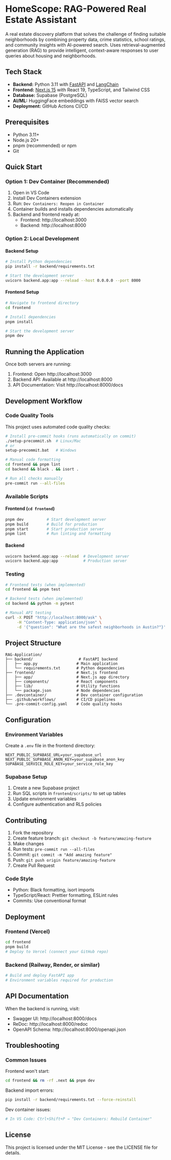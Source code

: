 # HomeScope: RAG-Powered Real Estate Assistant

A real estate discovery platform that solves the challenge of finding suitable neighborhoods by combining property data, crime statistics, school ratings, and community insights with AI-powered search. Uses retrieval-augmented generation (RAG) to provide intelligent, context-aware responses to user queries about housing and neighborhoods.

## Tech Stack

- **Backend:** Python 3.11 with [FastAPI](https://fastapi.tiangolo.com/) and [LangChain](https://python.langchain.com/)
- **Frontend:** [Next.js 15](https://nextjs.org/) with React 19, TypeScript, and Tailwind CSS
- **Database:** Supabase (PostgreSQL)
- **AI/ML:** HuggingFace embeddings with FAISS vector search
- **Deployment:** GitHub Actions CI/CD

## Prerequisites

- Python 3.11+
- Node.js 20+
- pnpm (recommended) or npm
- Git

## Quick Start

### Option 1: Dev Container (Recommended)

1. Open in VS Code
2. Install Dev Containers extension
3. Run: `Dev Containers: Reopen in Container`
4. Container builds and installs dependencies automatically
5. Backend and frontend ready at:
   - Frontend: http://localhost:3000
   - Backend: http://localhost:8000

### Option 2: Local Development

#### Backend Setup

```bash
# Install Python dependencies
pip install -r backend/requirements.txt

# Start the development server
uvicorn backend.app:app --reload --host 0.0.0.0 --port 8000
```

#### Frontend Setup

```bash
# Navigate to frontend directory
cd frontend

# Install dependencies
pnpm install

# Start the development server
pnpm dev
```

## Running the Application

Once both servers are running:

1. Frontend: Open http://localhost:3000
2. Backend API: Available at http://localhost:8000
3. API Documentation: Visit http://localhost:8000/docs

## Development Workflow

### Code Quality Tools

This project uses automated code quality checks:

```bash
# Install pre-commit hooks (runs automatically on commit)
./setup-precommit.sh  # Linux/Mac
# or
setup-precommit.bat   # Windows

# Manual code formatting
cd frontend && pnpm lint
cd backend && black . && isort .

# Run all checks manually
pre-commit run --all-files
```

### Available Scripts

#### Frontend (`cd frontend`)

```bash
pnpm dev          # Start development server
pnpm build        # Build for production
pnpm start        # Start production server
pnpm lint         # Run linting and formatting
```

#### Backend

```bash
uvicorn backend.app:app --reload  # Development server
uvicorn backend.app:app           # Production server
```

### Testing

```bash
# Frontend tests (when implemented)
cd frontend && pnpm test

# Backend tests (when implemented)
cd backend && python -m pytest

# Manual API testing
curl -X POST "http://localhost:8000/ask" \
     -H "Content-Type: application/json" \
     -d '{"question": "What are the safest neighborhoods in Austin?"}'
```

## Project Structure

```
RAG-Application/
├── backend/                    # FastAPI backend
│   ├── app.py                 # Main application
│   └── requirements.txt       # Python dependencies
├── frontend/                  # Next.js frontend
│   ├── app/                   # Next.js app directory
│   ├── components/            # React components
│   ├── lib/                   # Utility functions
│   └── package.json           # Node dependencies
├── .devcontainer/             # Dev container configuration
├── .github/workflows/         # CI/CD pipelines
└── .pre-commit-config.yaml    # Code quality hooks
```

## Configuration

### Environment Variables

Create a `.env` file in the frontend directory:

```env
NEXT_PUBLIC_SUPABASE_URL=your_supabase_url
NEXT_PUBLIC_SUPABASE_ANON_KEY=your_supabase_anon_key
SUPABASE_SERVICE_ROLE_KEY=your_service_role_key
```

### Supabase Setup

1. Create a new Supabase project
2. Run SQL scripts in `frontend/scripts/` to set up tables
3. Update environment variables
4. Configure authentication and RLS policies

## Contributing

1. Fork the repository
2. Create feature branch: `git checkout -b feature/amazing-feature`
3. Make changes
4. Run tests: `pre-commit run --all-files`
5. Commit: `git commit -m "Add amazing feature"`
6. Push: `git push origin feature/amazing-feature`
7. Create Pull Request

### Code Style

- Python: Black formatting, isort imports
- TypeScript/React: Prettier formatting, ESLint rules
- Commits: Use conventional format

## Deployment

### Frontend (Vercel)

```bash
cd frontend
pnpm build
# Deploy to Vercel (connect your GitHub repo)
```

### Backend (Railway, Render, or similar)

```bash
# Build and deploy FastAPI app
# Environment variables required for production
```

## API Documentation

When the backend is running, visit:

- Swagger UI: http://localhost:8000/docs
- ReDoc: http://localhost:8000/redoc
- OpenAPI Schema: http://localhost:8000/openapi.json

## Troubleshooting

### Common Issues

Frontend won't start:
```bash
cd frontend && rm -rf .next && pnpm dev
```

Backend import errors:
```bash
pip install -r backend/requirements.txt --force-reinstall
```

Dev container issues:
```bash
# In VS Code: Ctrl+Shift+P → "Dev Containers: Rebuild Container"
```

## License

This project is licensed under the MIT License - see the LICENSE file for details.

